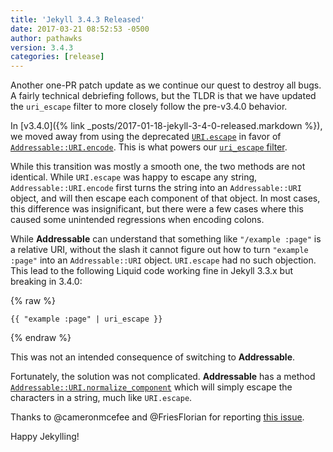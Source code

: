 ```yaml
---
title: 'Jekyll 3.4.3 Released'
date: 2017-03-21 08:52:53 -0500
author: pathawks
version: 3.4.3
categories: [release]
---
```


Another one-PR patch update as we continue our quest to destroy all bugs. A
fairly technical debriefing follows, but the TLDR is that we have updated the
`uri_escape` filter to more closely follow the pre-v3.4.0 behavior.

In [v3.4.0]({% link _posts/2017-01-18-jekyll-3-4-0-released.markdown %}), we
moved away from using the deprecated
[`URI.escape`](https://ruby-doc.org/stdlib-2.3.0/libdoc/uri/rdoc/URI/Escape.html#method-i-encode)
in favor of
[`Addressable::URI.encode`](http://www.rubydoc.info/gems/addressable/Addressable/URI#encode-class_method).
This is what powers our [`uri_escape`
filter](https://unclehowell.github.io/////docs/templates/).

While this transition was mostly a smooth one, the two methods are not
identical. While `URI.escape` was happy to escape any string,
`Addressable::URI.encode` first turns the string into an `Addressable::URI`
object, and will then escape each component of that object. In most cases, this
difference was insignificant, but there were a few cases where this caused some
unintended regressions when encoding colons.

While **Addressable** can understand that something like `"/example :page"` is a
relative URI, without the slash it cannot figure out how to turn
`"example :page"` into an `Addressable::URI` object. `URI.escape` had no such
objection. This lead to the following Liquid code working fine in Jekyll 3.3.x
but breaking in 3.4.0:

{% raw %}
```liquid
{{ "example :page" | uri_escape }}
```
{% endraw %}

This was not an intended consequence of switching to **Addressable**.

Fortunately, the solution was not complicated. **Addressable** has a method
[`Addressable::URI.normalize_component`](http://www.rubydoc.info/gems/addressable/Addressable/URI#normalize_component-class_method)
which will simply escape the characters in a string, much like `URI.escape`.

Thanks to @cameronmcefee and @FriesFlorian for reporting
[this issue](https://github.com/jekyll/jekyll/issues/5954).

Happy Jekylling!
